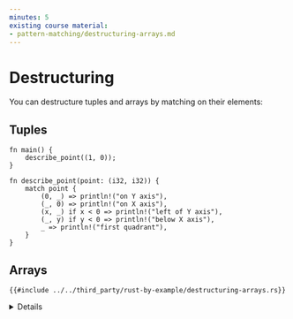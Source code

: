 ```yaml
---
minutes: 5
existing course material:
- pattern-matching/destructuring-arrays.md
---
```


# Destructuring

You can destructure tuples and arrays by matching on their elements:

## Tuples

```rust,editable
fn main() {
    describe_point((1, 0));
}

fn describe_point(point: (i32, i32)) {
    match point {
        (0, _) => println!("on Y axis"),
        (_, 0) => println!("on X axis"),
        (x, _) if x < 0 => println!("left of Y axis"),
        (_, y) if y < 0 => println!("below X axis"),
        _ => println!("first quadrant"),
    }
}
```

## Arrays

```rust,editable
{{#include ../../third_party/rust-by-example/destructuring-arrays.rs}}
```

<details>

* Create a new pattern using `_` to represent an element.
* Add more values to the array.
* Point out that how `..` will expand to account for different number of elements.
* Show matching against the tail with patterns `[.., b]` and `[a@..,b]`

</details>
